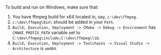 To build and run on Windows, make sure that:

1. You have ffmpeg build for x64 located in, say, `c:\dev\ffmpeg`.
2. `c:\dev\ffmpeg\bin\` should be added in your `Path`.
3. `Build, Execution, Deployment -> CMake -> Debug -> Environment` has `CMAKE_PREFIX_PATH` variable set to `C:\dev\ffmpeg\include;C:\dev\ffmpeg\lib`.
4. `Build, Execution, Deployment -> Toolchains -> Visual Studio -> Architecture` is `amd64`.
